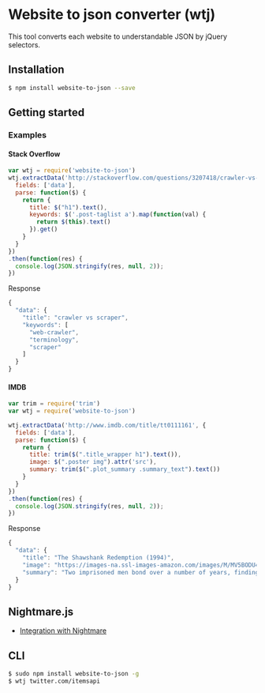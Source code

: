 # Website to json converter (wtj)

This tool converts each website to understandable JSON by jQuery selectors.

## Installation

```bash
$ npm install website-to-json --save
```

## Getting started

### Examples

#### Stack Overflow

```js
var wtj = require('website-to-json')
wtj.extractData('http://stackoverflow.com/questions/3207418/crawler-vs-scraper', {
  fields: ['data'],
  parse: function($) {
    return {
      title: $("h1").text(),
      keywords: $('.post-taglist a').map(function(val) {
        return $(this).text()
      }).get()
    }
  }
})
.then(function(res) {
  console.log(JSON.stringify(res, null, 2));
})
```

Response

```js
{
  "data": {
    "title": "crawler vs scraper",
    "keywords": [
      "web-crawler",
      "terminology",
      "scraper"
    ]
  }
}
```

#### IMDB

```js
var trim = require('trim')
var wtj = require('website-to-json')

wtj.extractData('http://www.imdb.com/title/tt0111161', {
  fields: ['data'],
  parse: function($) {
    return {
      title: trim($(".title_wrapper h1").text()),
      image: $(".poster img").attr('src'),
      summary: trim($(".plot_summary .summary_text").text())
    }
  }
})
.then(function(res) {
  console.log(JSON.stringify(res, null, 2));
})
```

Response

```js
{
  "data": {
    "title": "The Shawshank Redemption (1994)",
    "image": "https://images-na.ssl-images-amazon.com/images/M/MV5BODU4MjU4NjIwNl5BMl5BanBnXkFtZTgwMDU2MjEyMDE@._V1_UX182_CR0,0,182,268_AL_.jpg",
    "summary": "Two imprisoned men bond over a number of years, finding solace and eventual redemption through acts of common decency."
  }
}
```

## Nightmare.js

- <a href="https://github.com/itemsapi/website-to-json/blob/master/docs/NIGHTMARE.md">Integration with Nightmare</a>

## CLI

```bash
$ sudo npm install website-to-json -g
$ wtj twitter.com/itemsapi
```
